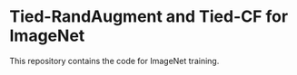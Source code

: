 # Tied-RandAugment and Tied-CF for ImageNet
This repository contains the code for ImageNet training. 